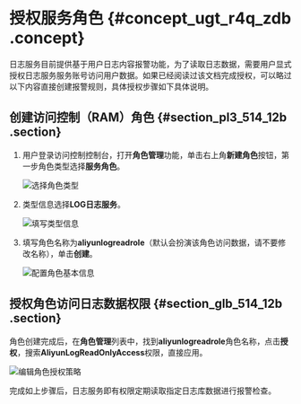 # 授权服务角色 {#concept_ugt_r4q_zdb .concept}

日志服务目前提供基于用户日志内容报警功能，为了读取日志数据，需要用户显式授权日志服务服务账号访问用户数据。如果已经阅读过该文档完成授权，可以略过以下内容直接创建报警规则，具体授权步骤如下具体说明。

## 创建访问控制（RAM）角色 {#section_pl3_514_12b .section}

1.  用户登录访问控制控制台，打开**角色管理**功能，单击右上角**新建角色**按钮，第一步角色类型选择**服务角色**。

    ![](images/5836_zh-CN.png "选择角色类型")

2.  类型信息选择**LOG日志服务**。

    ![](images/5837_zh-CN.png "填写类型信息")

3.  填写角色名称为**aliyunlogreadrole**（默认会扮演该角色访问数据，请不要修改名称），单击**创建**。

    ![](images/5838_zh-CN.png "配置角色基本信息")


## 授权角色访问日志数据权限 {#section_glb_514_12b .section}

角色创建完成后，在**角色管理**列表中，找到**aliyunlogreadrole**角色名称，点击**授权**，搜索**AliyunLogReadOnlyAccess**权限，直接应用。

![](images/5839_zh-CN.png "编辑角色授权策略")

完成如上步骤后，日志服务即有权限定期读取指定日志库数据进行报警检查。

